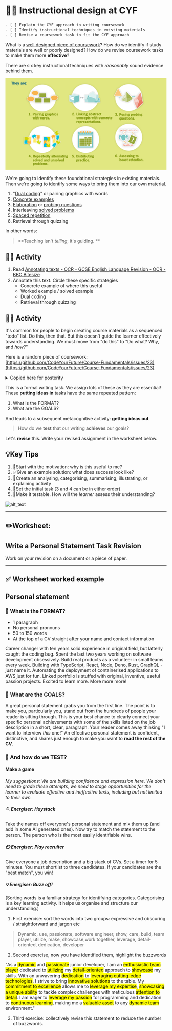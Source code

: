# 🧑‍🏫 Instructional design at CYF

```objectives
- [ ] Explain the CYF approach to writing coursework
- [ ] Identify instructional techniques in existing materials
- [ ] Revise a coursework task to fit the CYF approach
```

What is a [well designed piece of coursework](https://files.eric.ed.gov/fulltext/ED498555.pdf)? How do we identify if study materials are well or poorly designed? How do we revise coursework tasks to make them more **effective**?

There are six key instructional techniques with _reasonably_ sound evidence behind them.

![alt_text](./strategies.png)

We're going to identify these foundational strategies in existing materials. Then we're going to identify some ways to bring them into our own material.

1. "[Dual coding](https://www.structural-learning.com/post/dual-coding-a-teachers-guide)" or pairing graphics with words
2. [Concrete examples](https://www.learningscientists.org/concrete-examples)
3. [Elaboration](https://www.educ.cam.ac.uk/research/programmes/classroomdialogue/) or [probing questions](https://www.bell-foundation.org.uk/resources/great-ideas/questioning-strategies/)
4. Interleaving [solved problems](https://en.wikipedia.org/wiki/Worked-example_effect)
5. [Spaced repetition](https://en.wikipedia.org/wiki/Spaced_repetition)
6. Retrieval through quizzing

In other words:

> **Teaching isn't _telling_, it's guiding. **

## 🧑‍🎓 Activity

1. Read [Annotating texts - OCR - GCSE English Language Revision - OCR - BBC Bitesize](https://www.bbc.co.uk/bitesize/guides/zcbw7hv/revision/1)
2. Annotate this text. Circle these specific strategies
   - Concrete example of where this useful
   - Worked example / solved example
   - Dual coding
   - Retrieval through quizzing

## 🧑‍🎓 Activity

It's common for people to begin creating course materials as a sequenced "todo" list. Do this, then that. But this doesn't guide the learner effectively towards understanding. We must move from "do this" to "Do what? Why, and _how_?"

Here is a random piece of coursework: [https://github.com/CodeYourFuture/Course-Fundamentals/issues/23](https://github.com/CodeYourFuture/Course-Fundamentals/issues/23)

<details>
<summary> Copied here for posterity </summary>

### Coursework content

Write 1 paragraph of your personal story/statement

### Estimated time in hours

1

### What is the purpose of this assignment?

1. Write a 1 paragraph statement - between 50 and 100 words. Think about skills you have that can be used in your future job in tech, and mention them in this text.
2. Check grammar using [Grammarly](https://www.grammarly.com/). You should not have more than 3 mistakes.
3. Add your statement to the "Personal Statement" thread on the Cohort Slack channel. If the thread hasn’t been created yet, please do it.

### How to submit

Add the link to your post on Slack on this coursework
Add a screenshot of your post on this coursework

### Anything else?

[This video](https://slack.com/intl/en-gb/help/articles/202528808-Search-in-Slack) explains how to search in Slack

</details>

This is a formal writing task. We assign lots of these as they are essential! These **putting ideas in** tasks have the same repeated pattern:

1. What is the FORMAT?
1. What are the GOALS?

And leads to a subsequent metacognitive activity: **getting ideas out**

> How do we **test** that our writing **achieves** our goals?

Let's **revise** this. Write your revised assignment in the worksheet below.

## 💡Key Tips

1. 🎯Start with the motivation: why is this useful to me?
2. ✅Give an example solution: what does success look like?
3. 🍱Create an analysing, categorising, summarising, illustrating, or explaining activity
4. 📌Set the initial task (3 and 4 can be in either order)
5. 🧪Make it testable. How will the _learner_ assess their understanding?

![alt_text](images/image2.png "image_tooltip")

---

## ✏️Worksheet:

## Write a Personal Statement Task Revision

<div contenteditable=true>
Work on your revision on a document or a piece of paper. 
</div>

---

## ✅ Worksheet worked example

## Personal statement

### 🧩 What is the FORMAT?

- 1 paragraph
- No personal pronouns
- 50 to 150 words
- At the top of a CV straight after your name and contact information

Career changer with ten years solid experience in original field, but latterly caught the coding bug. Spent the last two years working on software development obsessively. Build real products as a volunteer in small teams every week. Building with TypeScript, React, Node, Deno, Rust, GraphQL - just name it. Automating the deployment of containerised applications to AWS just for fun. Linked portfolio is stuffed with original, inventive, useful passion projects. Excited to learn more. More more more!

### 🎯 What are the GOALS?

A great personal statement grabs you from the first line. The point is to make you, particularly you, stand out from the hundreds of people your reader is sifting through. This is your best chance to clearly connect your specific personal achievements with some of the skills listed on the job description in a short, clear, paragraph. Your reader comes away thinking "I want to interview _this_ one!" An effective personal statement is confident, distinctive, and shares just enough to make you want to **read the rest of the CV**.

### 🧪 And how do we TEST?

#### Make a game

_My suggestions: We are building confidence and expression here. We don't need to grade these attempts, we need to stage opportunities for the learner to evaluate effective and ineffective texts, including but not limited to their own._

##### 🪡 Energiser: Haystack

Take the names off everyone's personal statement and mix them up (and add in some AI generated ones). Now try to match the statement to the person. The person who is the most easily identifiable wins.

##### ⏲️ Energiser: Play recruiter

Give everyone a job description and a big stack of CVs. Set a timer for 5 minutes. You must shortlist to three candidates. If your candidates are the "best match", you win!

##### 💡 Energiser: Buzz off!

(Sorting words is a familiar strategy for identifying categories. Categorising is a key learning activity. It helps us organise and structure our understanding.)

1. First exercise: sort the words into two groups: expressive and obscuring / straightforward and jargon etc

> Dynamic, use, passionate, software engineer, show, care, build, team player, utilize, make, showcase,work together, leverage, detail-oriented, dedication, developer

2. Second exercise, now you have identified them, highlight the buzzwords

"As a <mark>dynamic</mark> and <mark>passionate</mark> junior developer, I am an <mark>enthusiastic team player</mark> dedicated to <mark>utilizing</mark> my <mark>detail-oriented</mark> approach to <mark>showcase</mark> my skills. With an unwavering <mark>dedication</mark> to <mark>leveraging cutting-edge technologies</mark>, I strive to bring <mark>innovative solutions</mark> to the table. My <mark>commitment to excellence</mark> allows me to <mark>leverage my expertise</mark>, <mark>showcasing a unique ability</mark> to tackle complex challenges with meticulous <mark>attention to detail</mark>. I am eager to <mark>leverage my passion</mark> for programming and dedication to <mark>continuous learning</mark>, making me a <mark>valuable asset</mark> to any <mark>dynamic team</mark> environment."

3. Third exercise: collectively revise this statement to reduce the number of buzzwords.
